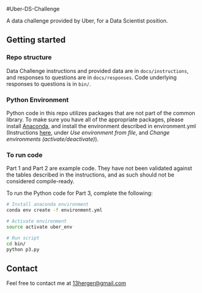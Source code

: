 #Uber-DS-Challenge

A data challenge provided by Uber, for a Data Scientist position. 
## Getting started

### Repo structure
Data Challenge instructions and provided data are in `docs/instructions`, and responses to questions are in 
`docs/responses`. Code underlying responses to questions is in `bin/`. 

### Python Environment
Python code in this repo utilizes packages that are not part of the common library. To make sure you have all of the 
appropriate packages, please install [Anaconda](https://www.continuum.io/downloads), and install the environment 
described in environment.yml (Instructions [here](http://conda.pydata.org/docs/using/envs.html), under *Use 
environment from file*, and *Change environments (activate/deactivate)*). 

### To run code
Part 1 and Part 2 are example code. They have not been validated against the tables described in the instructions, and
 as such should not be considered compile-ready. 
  
To run the Python code for Part 3, complete the following:
```bash
# Install anaconda environment
conda env create -f environment.yml 

# Activate environment
source activate uber_env

# Run script
cd bin/
python p3.py
```


## Contact
Feel free to contact me at 13herger@gmail.com
